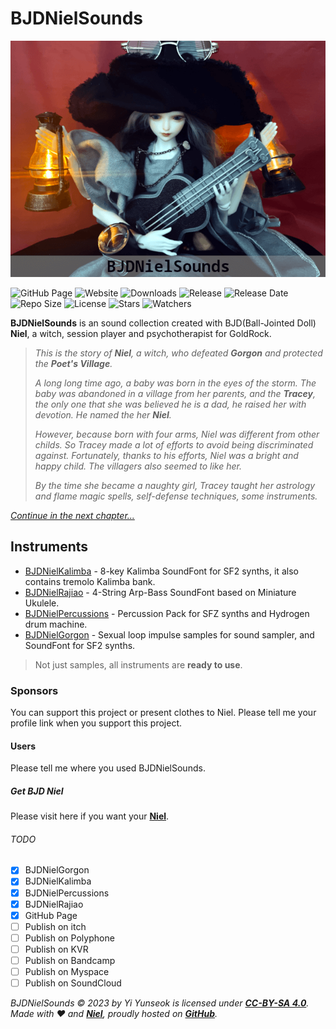 # BJDNielSounds

![BJDNielSounds](images/BJDNielSounds.png)

![GitHub Page](https://github.com/YGGDRASIL-STUDIO/BJDNielSounds/actions/workflows/jekyll-gh-pages.yml/badge.svg) ![Website](https://img.shields.io/website?url=https%3A%2F%2FYGGDRASIL-STUDIO.github.io%2FBJDNielSounds) ![Downloads](https://img.shields.io/github/downloads/YGGDRASIL-STUDIO/BJDNielSounds/total) ![Release](https://img.shields.io/github/v/release/YGGDRASIL-STUDIO/BJDNielSounds) ![Release Date](https://img.shields.io/github/release-date/YGGDRASIL-STUDIO/BJDNielSounds) ![Repo Size](https://img.shields.io/github/repo-size/YGGDRASIL-STUDIO/BJDNielSounds) ![License](https://img.shields.io/github/license/YGGDRASIL-STUDIO/BJDNielSounds?label=CC-BY-SA%204.0) ![Stars](https://img.shields.io/github/stars/YGGDRASIL-STUDIO/BJDNielSounds) ![Watchers](https://img.shields.io/github/watchers/YGGDRASIL-STUDIO/BJDNielSounds)

**BJDNielSounds** is an sound collection created with BJD(Ball-Jointed Doll) **Niel**, a witch, session player and psychotherapist for GoldRock.

>_This is the story of **Niel**, a witch, who defeated **Gorgon** and protected the **Poet's Village**._
>
>_A long long time ago, a baby was born in the eyes of the storm. The baby was abandoned in a village from her parents, and the **Tracey**, the only one that she was believed he is a dad, he raised her with devotion. He named the her **Niel**._
>
>_However, because born with four arms, Niel was different from other childs. So Tracey made a lot of efforts to avoid being discriminated against. Fortunately, thanks to his efforts, Niel was a bright and happy child. The villagers also seemed to like her._
>
>_By the time she became a naughty girl, Tracey taught her astrology and flame magic spells, self-defense techniques, some instruments._

_[Continue in the next chapter...](BJDNielKalimba)_

## Instruments

- [BJDNielKalimba](BJDNielKalimba) - 8-key Kalimba SoundFont for SF2 synths, it also contains tremolo Kalimba bank.
- [BJDNielRajiao](BJDNielRajiao) - 4-String Arp-Bass SoundFont based on Miniature Ukulele.
- [BJDNielPercussions](BJDNielPercussions) - Percussion Pack for SFZ synths and Hydrogen drum machine.
- [BJDNielGorgon](BJDNielGorgon) - Sexual loop impulse samples for sound sampler, and SoundFont for SF2 synths.

>Not just samples, all instruments are **ready to use**.

### Sponsors

You can support this project or present clothes to Niel. Please tell me your profile link when you support this project.

#### Users

Please tell me where you used BJDNielSounds.

##### Get BJD Niel

Please visit here if you want your **[Niel](https://s.click.aliexpress.com/e/_oDj63f7)**.

###### TODO

- [x] BJDNielGorgon
- [x] BJDNielKalimba
- [x] BJDNielPercussions
- [x] BJDNielRajiao
- [x] GitHub Page
- [ ] Publish on itch
- [ ] Publish on Polyphone
- [ ] Publish on KVR
- [ ] Publish on Bandcamp
- [ ] Publish on Myspace
- [ ] Publish on SoundCloud

_BJDNielSounds :copyright: 2023 by Yi Yunseok is licensed under **[CC-BY-SA 4.0](https://creativecommons.org/licenses/by-sa/4.0/)**. Made with :heart: and **[Niel](https://s.click.aliexpress.com/e/_oDj63f7)**, proudly hosted on **[GitHub](https://github.com/)**._
